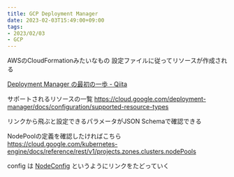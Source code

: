 ```yaml
---
title: GCP Deployment Manager
date: 2023-02-03T15:49:00+09:00
tags:
- 2023/02/03
- GCP
---
```


AWSのCloudFormationみたいなもの
設定ファイルに従ってリソースが作成される

[Deployment Manager の最初の一歩 - Qiita](https://qiita.com/yhiraki/items/646d015caa3d5a1c2e6b)

サポートされるリソースの一覧
<https://cloud.google.com/deployment-manager/docs/configuration/supported-resource-types>

リンクから飛ぶと設定できるパラメータがJSON Schemaで確認できる

NodePoolの定義を確認したければこちら
https://cloud.google.com/kubernetes-engine/docs/reference/rest/v1/projects.zones.clusters.nodePools

config は [NodeConfig](https://cloud.google.com/kubernetes-engine/docs/reference/rest/v1/NodeConfig) というようにリンクをたどっていく
